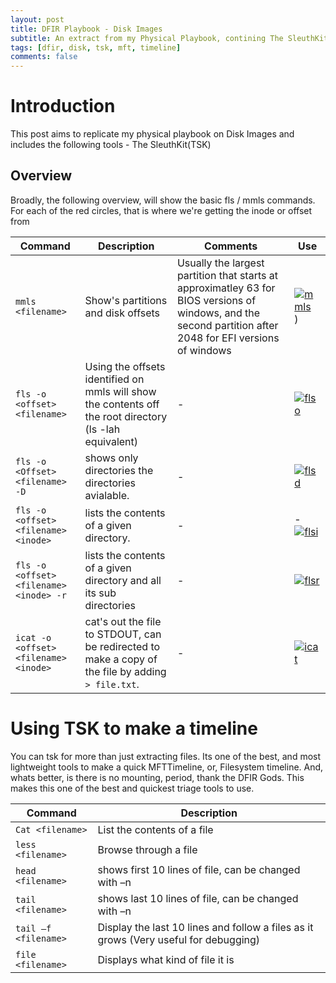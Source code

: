 ```yaml
---
layout: post
title: DFIR Playbook - Disk Images
subtitle: An extract from my Physical Playbook, contining The SleuthKit (TSK), Timelines etc
tags: [dfir, disk, tsk, mft, timeline]
comments: false
---
```


# Introduction
This post aims to replicate my physical playbook on Disk Images and includes the following tools
    - The SleuthKit(TSK)

## Overview

Broadly, the following overview, will show the basic fls / mmls commands. For each of the red circles, that is where we're getting the inode or offset from

Command | Description | Comments | Use
-------|--------|-------|--------
`mmls <filename>`| Show's partitions and disk offsets | Usually the largest partition that starts at approximatley 63 for BIOS versions of windows, and the second partition after 2048 for EFI versions of windows | [![mmls](https://angry-bender.github.io/img/dsk/mmls.png)](https://angry-bender.github.io/img/dsk/mmls.png))
`fls -o <offset> <filename>`| Using the offsets identified on mmls will show the contents off the root directory (ls -lah equivalent)| - | [![flso](https://angry-bender.github.io/img/dsk/flso.png)]([![flsd](https://angry-bender.github.io/img/dsk/flso.png)])
`fls -o <Offset> <filename> -D`| shows only directories the directories avialable. | - | [![flsd](https://angry-bender.github.io/img/dsk/flsd.png)](https://angry-bender.github.io/img/dsk/flsd.png)
`fls -o <offset> <filename> <inode>`| lists the contents of a given directory. | - | - [![flsi](https://angry-bender.github.io/img/dsk/flsi.png)](https://angry-bender.github.io/img/dsk/flsi.png)
`fls -o <offset> <filename> <inode> -r` | lists the contents of a given directory and all its sub directories | - | [![flsr](https://angry-bender.github.io/img/dsk/flsr.png)](https://angry-bender.github.io/img/dsk/flsr.png)
`icat -o <offset> <filename> <inode>` | cat's out the file to STDOUT, can be redirected to make a copy of the file by adding `> file.txt`. | - | [![icat](https://angry-bender.github.io/img/dsk/icat.png)](https://angry-bender.github.io/img/dsk/icat.png)

# Using TSK to make a timeline

You can tsk for more than just extracting files. Its one of the best, and most lightweight tools to make a quick MFTTimeline, or, Filesystem timeline. And, whats better, is there is no mounting, period, thank the DFIR Gods. This makes this one of the best and quickest triage tools to use.

Command | Description
-------|--------
`Cat <filename>`| List the contents of a file
`less <filename>`| Browse through a file
`head <filename>`| shows first 10 lines of file, can be changed with –n <number of lines>
`tail <filename>`| shows last 10 lines of file, can be changed with –n <number of lines>
`tail –f <filename>` | Display the last 10 lines and follow a files as it grows (Very useful for debugging)
`file <filename>` | Displays what kind of file it is
